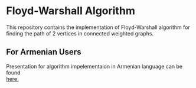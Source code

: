 # Floyd-Warshall Algorithm
This repository contains the implementation of Floyd-Warshall algorithm for finding the path of 2 vertices in connected weighted graphs.

## For Armenian Users
Presentation for algorithm impelementaion in Armenian language can be found  
<a href="https://github.com/amirkhaniansev/fw-algorithm/blob/master/Presentation/Floyd-Warshall%20Algorithm.pdf">here.</a></br>